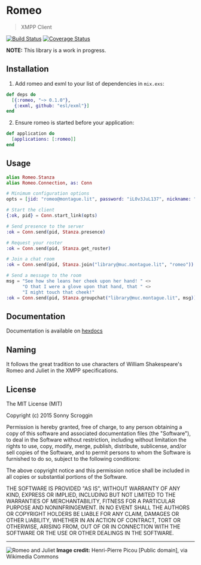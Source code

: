# Romeo

> XMPP Client

[![Build Status](https://travis-ci.org/scrogson/romeo.svg?branch=master)](https://travis-ci.org/scrogson/romeo)
[![Coverage Status](https://coveralls.io/repos/scrogson/romeo/badge.svg?branch=master&service=github)](https://coveralls.io/github/scrogson/romeo?branch=master)

**NOTE:** This library is a work in progress.

## Installation

1. Add romeo and exml to your list of dependencies in `mix.exs`:

```elixir
def deps do
  [{:romeo, "~> 0.1.0"},
   {:exml, github: "esl/exml"}]
end
```

2. Ensure romeo is started before your application:

```elixir
def application do
  [applications: [:romeo]]
end
```

## Usage

```elixir
alias Romeo.Stanza
alias Romeo.Connection, as: Conn

# Minimum configuration options
opts = [jid: "romeo@montague.lit", password: "iL0v3JuL137", nickname: "romeo"]

# Start the client
{:ok, pid} = Conn.start_link(opts)

# Send presence to the server
:ok = Conn.send(pid, Stanza.presence)

# Request your roster
:ok = Conn.send(pid, Stanza.get_roster)

# Join a chat room
:ok = Conn.send(pid, Stanza.join("library@muc.montague.lit", "romeo"))

# Send a message to the room
msg = "See how she leans her cheek upon her hand! " <>
      "O that I were a glove upon that hand, that " <>
      "I might touch that cheek!"
:ok = Conn.send(pid, Stanza.groupchat("library@muc.montague.lit", msg))
```

## Documentation

Documentation is available on [hexdocs](http://hexdocs.pm/romeo/)

## Naming

It follows the great tradition to use characters of William Shakespeare's Romeo
and Juliet in the XMPP specifications.

## License

The MIT License (MIT)

Copyright (c) 2015 Sonny Scroggin

Permission is hereby granted, free of charge, to any person obtaining a copy
of this software and associated documentation files (the "Software"), to deal
in the Software without restriction, including without limitation the rights
to use, copy, modify, merge, publish, distribute, sublicense, and/or sell
copies of the Software, and to permit persons to whom the Software is
furnished to do so, subject to the following conditions:

The above copyright notice and this permission notice shall be included in all
copies or substantial portions of the Software.

THE SOFTWARE IS PROVIDED "AS IS", WITHOUT WARRANTY OF ANY KIND, EXPRESS OR
IMPLIED, INCLUDING BUT NOT LIMITED TO THE WARRANTIES OF MERCHANTABILITY,
FITNESS FOR A PARTICULAR PURPOSE AND NONINFRINGEMENT. IN NO EVENT SHALL THE
AUTHORS OR COPYRIGHT HOLDERS BE LIABLE FOR ANY CLAIM, DAMAGES OR OTHER
LIABILITY, WHETHER IN AN ACTION OF CONTRACT, TORT OR OTHERWISE, ARISING FROM,
OUT OF OR IN CONNECTION WITH THE SOFTWARE OR THE USE OR OTHER DEALINGS IN THE
SOFTWARE.

------------

![Romeo and Juliet](https://upload.wikimedia.org/wikipedia/commons/c/cc/Picou%2C_Henri_Pierre_-_Romeo_and_Juliet.jpg
"Henri-Pierre Picou [Public domain], via Wikimedia Commons")
**Image credit:** Henri-Pierre Picou [Public domain], via Wikimedia Commons

